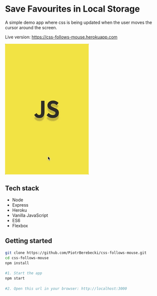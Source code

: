 # Save Favourites in Local Storage

A simple demo app where css is being updated when the user moves the cursor around the screen.

Live version: https://css-follows-mouse.herokuapp.com

<img src="./src/graphics/screencast.gif" width="275px" height="auto">

## Tech stack
* Node
* Express
* Heroku
* Vanilla JavaScript
* ES6
* Flexbox

## Getting started

```sh
git clone https://github.com/PiotrBerebecki/css-follows-mouse.git
cd css-follows-mouse
npm install

#1. Start the app
npm start

#2. Open this url in your browser: http://localhost:3000
```
